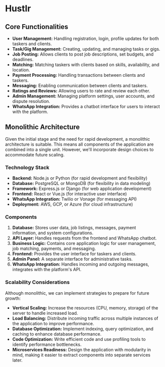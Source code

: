 # Hustlr

## Core Functionalities

* **User Management:** Handling registration, login, profile updates for both taskers and clients.
* **Task/Gig Management:** Creating, updating, and managing tasks or gigs.
* **Job Posting:** Allows clients to post job descriptions, set budgets, and deadlines.
* **Matching:** Matching taskers with clients based on skills, availability, and location.
* **Payment Processing:** Handling transactions between clients and taskers.
* **Messaging:** Enabling communication between clients and taskers.
* **Ratings and Reviews:** Allowing users to rate and review each other.
* **Admin Management:** Managing platform settings, user accounts, and dispute resolution.
* **WhatsApp Integration:** Provides a chatbot interface for users to interact with the platform.

## Monolithic Architecture

Given the initial stage and the need for rapid development, a monolithic architecture is suitable. This means all components of the application are combined into a single unit. However, we'll incorporate design choices to accommodate future scaling.

### Technology Stack

* **Backend:** Node.js or Python (for rapid development and flexibility)
* **Database:** PostgreSQL or MongoDB (for flexibility in data modeling)
* **Framework:** Express.js or Django (for web application development)
* **Frontend:** React or Vue.js (for interactive user interface)
* **WhatsApp Integration:** Twilio or Vonage (for messaging API)
* **Deployment:** AWS, GCP, or Azure (for cloud infrastructure)

### Components

1. **Database:** Stores user data, job listings, messages, payment information, and system configurations.
2. **API Layer:** Handles requests from the frontend and WhatsApp chatbot.
3. **Business Logic:** Contains core application logic for user management, job matching, payments, and messaging.
4. **Frontend:** Provides the user interface for taskers and clients.
5. **Admin Panel:** A separate interface for administrative tasks.
6. **WhatsApp Integration:** Handles incoming and outgoing messages, integrates with the platform's API.

### Scalability Considerations

Although monolithic, we can implement strategies to prepare for future growth:

* **Vertical Scaling:** Increase the resources (CPU, memory, storage) of the server to handle increased load.
* **Load Balancing:** Distribute incoming traffic across multiple instances of the application to improve performance.
* **Database Optimization:** Implement indexing, query optimization, and caching to enhance database performance.
* **Code Optimization:** Write efficient code and use profiling tools to identify performance bottlenecks.
* **Microservices Readiness:** Design the application with modularity in mind, making it easier to extract components into separate services later.
